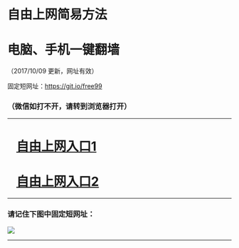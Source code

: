 ﻿# 自由上网简易方法

# 电脑、手机一键翻墙

（2017/10/09 更新，网址有效）

固定短网址：https://git.io/free99

### （微信如打不开，请转到浏览器打开）


***





# &nbsp;&nbsp; <a href="http://ft2021410971.fwq-tz-1001.info/fwqtz01.html?t=100900116940 " target="_blank">自由上网入口1</a>
# &nbsp;&nbsp; <a href="http://ft2604822509.fwq-tz-1002.info/fwqtz02.html?t=10090015124 " target="_blank">自由上网入口2</a>
***

### 请记住下图中固定短网址：

<img src="https://s3-us-west-2.amazonaws.com/fwq-1001/yjfq-20170905okok.png" /> 


***

